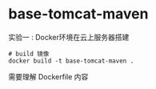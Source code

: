# base-tomcat-maven

实验一 : Docker环境在云上服务器搭建

```
# build 镜像
docker build -t base-tomcat-maven .
```

需要理解 Dockerfile 内容
